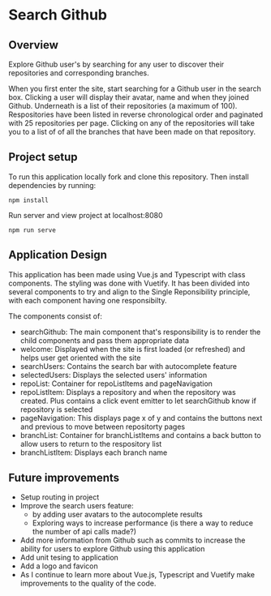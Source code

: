 # Search Github

## Overview
Explore Github user's by searching for any user to discover their repositories and corresponding branches.

When you first enter the site, start searching for a Github user in the search box. Clicking a user will display their avatar, name and when they joined Github. Underneath is a list of their repositories (a maximum of 100). Respositories have been listed in reverse chronological order and paginated with 25 repositories per page. Clicking on any of the repositories will take you to a list of of all the branches that have been made on that repository.

## Project setup
To run this application locally fork and clone this repository. Then install dependencies by running:
```
npm install
```

Run server and view project at localhost:8080
```
npm run serve
```

## Application Design
This application has been made using Vue.js and Typescript with class components. The styling was done with Vuetify. It has been divided into several components to try and align to the Single Reponsibility principle, with each component having one responsibilty.

The components consist of:
- searchGithub: The main component that's responsibility is to render the child components and pass them appropriate data
- welcome: Displayed when the site is first loaded (or refreshed) and helps user get oriented with the site
- searchUsers: Contains the search bar with autocomplete feature
- selectedUsers: Displays the selected users' information
- repoList: Container for repoListItems and pageNavigation
- repoListItem: Displays a repository and when the repository was created. Plus contains a click event emitter to let searchGithub know if repository is selected
- pageNavigation: This displays page x of y and contains the buttons next and previous to move between repositorty pages 
- branchList: Container for branchListItems and contains a back button to allow users to return to the respository list
- branchListItem: Displays each branch name

## Future improvements
- Setup routing in project
- Improve the search users feature: 
    - by adding user avatars to the autocomplete results
    - Exploring ways to increase performance (is there a way to reduce the number of api calls made?)
- Add more information from Github such as commits to increase the ability for users to explore Github using this application
- Add unit tesing to application
- Add a logo and favicon
- As I continue to learn more about Vue.js, Typescript and Vuetify make improvements to the quality of the code.

